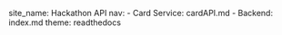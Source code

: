 site_name: Hackathon API
nav:
    - Card Service: cardAPI.md
    - Backend: index.md
theme: readthedocs